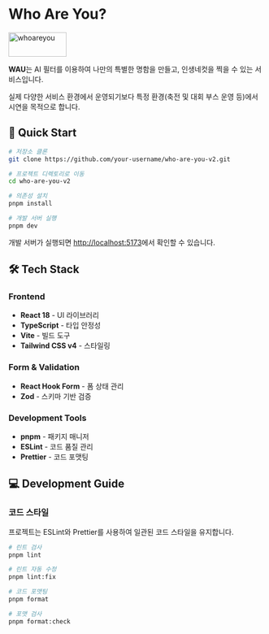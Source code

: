 # Who Are You?

<img width="114" height="48" alt="whoareyou" src="https://github.com/user-attachments/assets/54454f48-6eaa-422f-bd35-8e403945af60" />

**WAU**는 AI 필터를 이용하여 나만의 특별한 명함을 만들고, 인생네컷을 찍을 수 있는 서비스입니다.

실제 다양한 서비스 환경에서 운영되기보다 특정 환경(축전 및 대회 부스 운영 등)에서 시연을 목적으로 합니다.

## 🚀 Quick Start

```bash
# 저장소 클론
git clone https://github.com/your-username/who-are-you-v2.git

# 프로젝트 디렉토리로 이동
cd who-are-you-v2

# 의존성 설치
pnpm install

# 개발 서버 실행
pnpm dev
```

개발 서버가 실행되면 [http://localhost:5173](http://localhost:5173)에서 확인할 수 있습니다.

## 🛠 Tech Stack

### Frontend
- **React 18** - UI 라이브러리
- **TypeScript** - 타입 안정성
- **Vite** - 빌드 도구
- **Tailwind CSS v4** - 스타일링

### Form & Validation
- **React Hook Form** - 폼 상태 관리
- **Zod** - 스키마 기반 검증

### Development Tools
- **pnpm** - 패키지 매니저
- **ESLint** - 코드 품질 관리
- **Prettier** - 코드 포맷팅

## 💻 Development Guide

### 코드 스타일

프로젝트는 ESLint와 Prettier를 사용하여 일관된 코드 스타일을 유지합니다.

```bash
# 린트 검사
pnpm lint

# 린트 자동 수정
pnpm lint:fix

# 코드 포맷팅
pnpm format

# 포맷 검사
pnpm format:check
```
